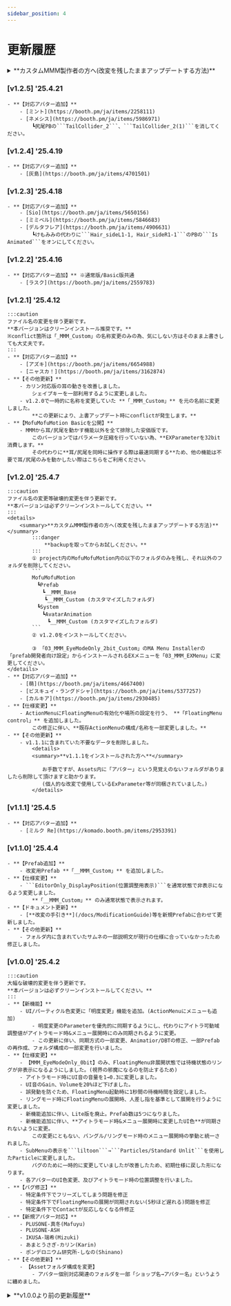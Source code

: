 ```yaml
---
sidebar_position: 4
---
```


# 更新履歴

<details>
<summary>**カスタムMMM製作者の方へ(改変を残したままアップデートする方法)**</summary>

    :::danger
        **backupを取ってからお試しください。**  
        ※大規模な破壊的変更を伴う更新の場合は各バージョンの更新履歴に記載した指示に従ってください。
    :::
    **最新バージョンをインポート時、設定画面から下記のチェックを外してインポートしてください。**   
    ```
    MofuMofuMotion
    　┗Prefab
    　　┗__MMM_Base
    　    ┗__MMM_Custom◀ (カスタマイズしたフォルダ)
    　┗System
    　　┗AvatarAnimation
    　　　┗__MMM_Custom◀ (カスタマイズしたフォルダ)
    ``` 
</details>

### [v1.2.5] '25.4.21 
    - **【対応アバター追加】** 
        - [ミント](https://booth.pm/ja/items/2258111)
        - [ネメシス](https://booth.pm/ja/items/5986971)  
            ┗尻尾PBの```TailCollider_2```、```TailCollider_2(1)```を消してください。

### [v1.2.4] '25.4.19 
    - **【対応アバター追加】** 
        - [灰島](https://booth.pm/ja/items/4701501)

### [v1.2.3] '25.4.18 
    - **【対応アバター追加】** 
        - [Sio](https://booth.pm/ja/items/5650156)
        - [ミミベル](https://booth.pm/ja/items/5846683)
        - [デルタフレア](https://booth.pm/ja/items/4906631)  
            ┗けもみみの代わりに```Hair_sideL1-1, Hair_sideR1-1```のPBの```Is Animated```をオンにしてください。

### [v1.2.2] '25.4.16  
    - **【対応アバター追加】** ※通常版/Basic版共通
        - [ラスク](https://booth.pm/ja/items/2559783)

### [v1.2.1] '25.4.12
    :::caution 
    ファイル名の変更を伴う更新です。  
    **本バージョンはクリーンインストール推奨です。**  
    ※conflict箇所は「_MMM_Custom」の名称変更のみの為、気にしない方はそのまま上書きしても大丈夫です。
    ::: 
    - **【対応アバター追加】** 
        - [アズキ](https://booth.pm/ja/items/6654988) 
        - [ニャスカ！](https://booth.pm/ja/items/3162874)  
    - **【その他更新】**
        - カリン対応版の耳の動きを改善しました。  
            シェイプキーを一部利用するように変更しました。
        - v1.2.0で一時的に名称を変更していた **「_MMM_Custom」** を元の名前に変更しました。  
            **この更新により、上書アップデート時にconflictが発生します。**  
    - **【MofuMofuMotion Basicを公開】**
        - MMMから耳/尻尾を動かす機能以外を全て排除した安価版です。  
            このバージョンではパラメータ圧縮を行っていない為、**EXParameterを32bit消費します。**  
            その代わりに**耳/尻尾を同時に操作する際は最速同期する**ため、他の機能は不要で耳/尻尾のみを動かしたい際はこちらをご利用ください。

### [v1.2.0] '25.4.7  
    :::caution 
    ファイル名の変更等破壊的変更を伴う更新です。  
    **本バージョンは必ずクリーンインストールしてください。**
    :::  
    <details>
        <summary>**カスタムMMM製作者の方へ(改変を残したままアップデートする方法)**</summary>
            :::danger
                **backupを取ってからお試しください。**  
            :::
            ① project内のMofuMofuMotion内の以下のフォルダのみを残し、それ以外のフォルダを削除してください。
            ```
            MofuMofuMotion
            　┗Prefab
            　　┗__MMM_Base
                ┗__MMM_Custom (カスタマイズしたフォルダ)
            　┗System
            　　┗AvatarAnimation
            　　　┗__MMM_Custom (カスタマイズしたフォルダ)
            ```
            ② v1.2.0をインストールしてください。

            ③ 「03_MMM_EyeModeOnly_2bit_Custom」のMA Menu Installerの「prefab開発者向け設定」からインストールされるEXメニューを「03_MMM_EXMenu」に変更してください。
    </details>
    - **【対応アバター追加】**
        - [萌](https://booth.pm/ja/items/4667400)  
        - [ビスキュイ・ラングドシャ](https://booth.pm/ja/items/5377257)  
        - [カルキア](https://booth.pm/ja/items/2930485)  
    - **【仕様変更】**
        - ActionMenuにFloatingMenuの有効化や場所の設定を行う、 **「FloatingMenu control」** を追加しました。  
            この修正に伴い、**既存ActionMenuの構成/名称を一部変更しました。**  
    - **【その他更新】**  
        - v1.1.1に含まれていた不要なデータを削除しました。   
            <details>
            <summary>**v1.1.1をインストールされた方へ**</summary>
                
            　　お手数ですが、Assets内に「アバター」という見覚えのないフォルダがありましたら削除して頂けますと助かります。  
            　　(個人的な改変で使用しているExParameter等が同梱されていました。)  
            </details>
### [v1.1.1] '25.4.5   
    - **【対応アバター追加】**  
        - [ミルク Re](https://komado.booth.pm/items/2953391)
### [v1.1.0] '25.4.4   
    - **【Prefab追加】**
        - 改変用Prefab **「__MMM_Custom」** を追加しました。
    - **【仕様変更】**
        - ```EditorOnly_DisplayPosition(位置調整用表示)```を通常状態で非表示になるよう変更しました。  
            **「__MMM_Custom」** のみ通常状態で表示されます。
    - **【ドキュメント更新】**
        - [**改変の手引き**](/docs/ModificationGuide)等を新規Prefabに合わせて更新しました。
    - **【その他更新】**
        - フォルダ内に含まれていたサムネの一部説明文が現行の仕様に合っていなかったため修正しました。
### [v1.0.0] '25.4.2
    :::caution 
    大幅な破壊的変更を伴う更新です。  
    **本バージョンは必ずクリーンインストールしてください。**
    :::
    - **【新機能】**
        - UI/パーティクル色変更に「明度変更」機能を追加。(ActionMenuにメニューも追加)
            - 明度変更のParameterを優先的に同期するようにし、代わりにアイトラ可動域調整値がアイトラモード時&メニュー展開時にのみ同期されるように変更。
            - この更新に伴い、同期方式の一部変更、Animatior/DBTの修正、一部Prefabの再作成、フォルダ構成の一部変更を行いました。
    - **【仕様変更】**
        - 【MMM_EyeModeOnly_0bit】のみ、FloatingMenu非展開状態では待機状態のリングが非表示になるようにしました。(視界の邪魔になるのを防止するため)
        - アイトラモード時にUI音の音量を1→0.3に変更しました。  
        - UI音のGain、Volumeを20%ほど下げました。  
        - 誤発動を防ぐため、FloatingMenu起動時に1秒間の待機時間を設定しました。
        - リングモード時にFloatingMenuの展開時、人差し指を基準として展開を行うように変更しました。  
        - 新機能追加に伴い、Lite版を廃止。Prefab数は5つになりました。
        - 新機能追加に伴い、**アイトラモード時&メニュー展開時に変更したUI色**が同期されないように変更。  
            この変更にともない、バングル/リングモード時のメニュー展開時の挙動と統一されました。
        - SubMenuの表示を```liltoon```→```Particles/Standard Unlit```を使用したParticleに変更しました。  
            バグのために一時的に変更していましたが改善したため、初期仕様に戻した形になります。  
        - 各アバターのUI色変更、及びアイトラモード時の位置調整を行いました。  
    - **【バグ修正】**
        - 特定条件下でフリーズしてしまう問題を修正
        - 特定条件下でFloatingMenuの展開が同期されない(5秒ほど遅れる)問題を修正
        - 特定条件下でContactが反応しなくなる件修正
    - **【新規アバター対応】**
        - PLUSONE-真冬(Mafuyu)
        - PLUSONE-ASH
        - IKUSA-瑞希(Mizuki)
        - あまとうさぎ-カリン(Karin)
        - ポンデロニウム研究所-しなの(Shinano)
    - **【その他更新】**
        - 【Assetフォルダ構成を変更】
            - アバター個別対応関連のフォルダを一部「ショップ名→アバター名」というように纏めました。  

<details>
<summary>**v1.0.0より前の更新履歴**</summary>

### [v0.5.2] '25.3.19
- 【ActionMenuにアイコンを追加】
- 【リングモードを追加】
    - この更新に伴い人差し指にContactを追加。
    - この更新に伴い既存のハンドモードを「バングルモード」と呼称。
- EditorOnlyの位置調整用のオブジェクトのConstraint設定が誤っていたため修正。
- ChangeColorにSmoothing処理を実装。Remoteでより滑らかに色が変わるようになりました。みんなで遊ぼう！
- フォルダ名/Animation名を一部変更。
- MMM Active用Contactに触れた後1sのクールタイムを追加
    - この更新により連続でオンオフしてしまう現象が発生しづらくなります。
:::caution 
本バージョンはクリーンインストール推奨です。
:::  
</details>